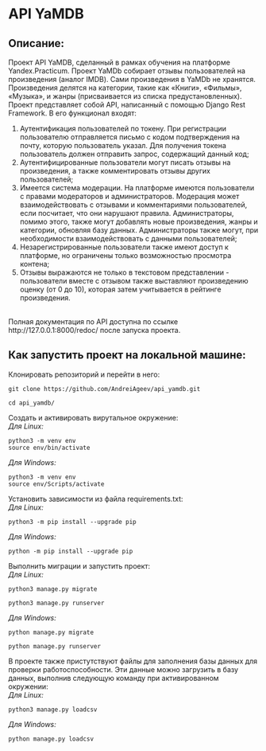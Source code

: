 # API YaMDB
## Описание:
Проект API YaMDB, сделанный в рамках обучения на платформе Yandex.Practicum.
Проект YaMDb собирает отзывы пользователей на произведения (аналог IMDB). Сами произведения в YaMDb не хранятся. Произведения делятся на категории, такие как «Книги», «Фильмы», «Музыка», и жанры (присваивается из списка предустановленных).<br />
Проект представляет собой API, написанный с помощью Django Rest Framework. В его функционал входят:
1) Аутентификация пользователей по токену. При регистрации пользователю отправляется письмо с кодом подтверждения на почту, которую пользователь указал. Для получения токена пользователь должен отправить запрос, содержащий данный код;
2) Аутентифицированные пользователи могут писать отзывы на произведения, а также комментировать отзывы других пользователей;
3) Имеется система модерации. На платформе имеются пользователи с правами модераторов и администраторов. Модерация может взаимодействовать с отзывами и комментариями пользователей, если посчитает, что они нарушают правила. Администраторы, помимо этого, также могут добавлять новые произведения, жанры и категории, обновляя базу данных. Администраторы также могут, при необходимости взаимодействовать с данными пользователей;
4) Незарегистрированные пользователи также имеют доступ к платформе, но ограничены только возможностью просмотра контена;
5) Отзывы выражаются не только в текстовом представлении - пользователи вместе с отзывом также выставляют произведению оценку (от 0 до 10), которая затем учитывается в рейтинге произведения.
<br />
Полная документация по API доступна по ссылке http://127.0.0.1:8000/redoc/ после запуска проекта.

## Как запустить проект на локальной машине:
Клонировать репозиторий и перейти в него:
```
git clone https://github.com/AndreiAgeev/api_yamdb.git
```
```
cd api_yamdb/
```
Создать и активировать вирутальное окружение:<br />
*Для Linux:*
```
python3 -m venv env
source env/bin/activate
```
*Для Windows:*
```
python3 -m venv env
source env/Scripts/activate
```
Установить зависимости из файла requirements.txt:<br />
*Для Linux:*
```
python3 -m pip install --upgrade pip
```
*Для Windows:*
```
python -m pip install --upgrade pip
```
Выполнить миграции и запустить проект:<br />
*Для Linux:*
```
python3 manage.py migrate
```
```
python3 manage.py runserver
```
*Для Windows:*
```
python manage.py migrate
```
```
python manage.py runserver
```
В проекте также пристутствуют файлы для заполнения базы данных для проверки работоспособности. Эти данные можно загрузить в базу данных, выполнив следующую команду при активированном окружении:<br />
*Для Linux:*
```
python3 manage.py loadcsv
```
*Для Windows:*
```
python manage.py loadcsv
```
